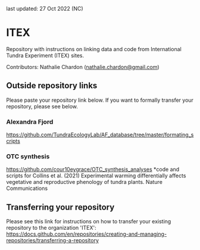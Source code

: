 last updated: 27 Oct 2022 (NC)

# ITEX

Repository with instructions on linking data and code from International Tundra Experiment (ITEX) sites. 

Contributors: Nathalie Chardon (nathalie.chardon@gmail.com)

## Outside repository links

Please paste your repository link below. If you want to formally transfer your repository, please see below.

### Alexandra Fjord

https://github.com/TundraEcologyLab/AF_database/tree/master/formating_scripts

### OTC synthesis 
https://github.com/cour10eygrace/OTC_synthesis_analyses
*code and scripts for Collins et al. (2021) Experimental warming differentially affects vegetative and reproductive phenology of tundra plants. Nature Communications

## Transferring your repository

Please see this link for instructions on how to transfer your existing repository to the organization 'ITEX': https://docs.github.com/en/repositories/creating-and-managing-repositories/transferring-a-repository
